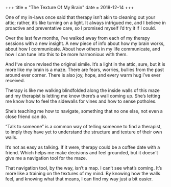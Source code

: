 +++
title = "The Texture Of My Brain"
date = 2018-12-14
+++

One of my in-laws once said that therapy isn&#8217;t akin to cleaning out your attic; rather, it&#8217;s like turning on a light. It always intrigued me, and I believe in proactive and preventative care, so I promised myself I&#8217;d try it if I could.

Over the last few months, I&#8217;ve walked away from each of my therapy sessions with a new insight. A new piece of info about how my brain works, about how I communicate. About how others in my life communicate, and how I can tune into this to be more harmonious with them.

And I&#8217;ve since revised the original simile. It&#8217;s a light in the attic, sure, but it is more like my brain is a maze. There are fears, worries, bullies from the past around ever corner. There is also joy, hope, and every warm hug I&#8217;ve ever received.

Therapy is like me walking blindfolded along the inside walls of this maze and my therapist is letting me know there&#8217;s a wall coming up. She&#8217;s letting me know how to feel the sidewalls for vines and how to sense potholes.

She&#8217;s teaching me how to navigate, something that no one else, not even a close friend can do.

“Talk to someone” is a common way of telling someone to find a therapist, to imply they have yet to understand the structure and texture of their own walls.

It&#8217;s not as easy as talking. If it were, therapy could be a coffee date with a friend. Which helps me make decisions and feel grounded, but it doesn&#8217;t give me a navigation tool for the maze.

That navigation tool, by the way, isn&#8217;t a map. I can&#8217;t see what&#8217;s coming. It&#8217;s more like a training on the textures of my mind. By knowing how the walls feel, and knowing what that means, I can find my way just a bit easier.